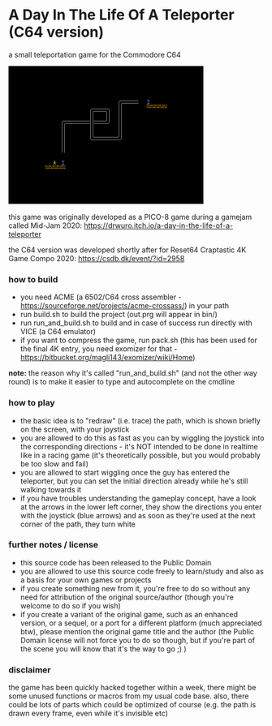 # A Day In The Life Of A Teleporter (C64 version)
a small teleportation game for the Commodore C64

![teleporter64 screenshot](./etc/4kcompo-files/teleporter64-screenshot.png)

this game was originally developed as a PICO-8 game during a gamejam called Mid-Jam 2020:
https://drwuro.itch.io/a-day-in-the-life-of-a-teleporter

the C64 version was developed shortly after for Reset64 Craptastic 4K Game Compo 2020:
https://csdb.dk/event/?id=2958

### how to build
- you need ACME (a 6502/C64 cross assembler - https://sourceforge.net/projects/acme-crossass/) in your path
- run build.sh to build the project (out.prg will appear in bin/)
- run run_and_build.sh to build and in case of success run directly with VICE (a C64 emulator)
- if you want to compress the game, run pack.sh (this has been used for the final 4K entry, you need exomizer for that - https://bitbucket.org/magli143/exomizer/wiki/Home)

**note:** the reason why it's called "run_and_build.sh" (and not the other way round) is to make it easier to type and autocomplete on the cmdline

### how to play
 - the basic idea is to "redraw" (i.e. trace) the path, which is shown briefly on the screen, with your joystick
 - you are allowed to do this as fast as you can by wiggling the joystick into the corresponding directions - it's NOT intended to be done in realtime like in a racing game (it's theoretically possible, but you would probably be too slow and fail)
 - you are allowed to start wiggling once the guy has entered the teleporter, but you can set the initial direction already while he's still walking towards it
 - if you have troubles understanding the gameplay concept, have a look at the arrows in the lower left corner, they show the directions you enter with the joystick (blue arrows) and as soon as they're used at the next corner of the path, they turn white

### further notes / license
 - this source code has been released to the Public Domain
 - you are allowed to use this source code freely to learn/study and also as a basis for your own games or projects
 - if you create something new from it, you're free to do so without any need for attribution of the original source/author (though you're welcome to do so if you wish)
 - if you create a variant of the original game, such as an enhanced version, or a sequel, or a port for a different platform (much appreciated btw), please mention the original game title and the author (the Public Domain license will not force you to do so though, but if you're part of the scene you will know that it's the way to go ;) )
 
 ### disclaimer
  the game has been quickly hacked together within a week, there might be some unused functions or macros from my usual code base. also, there could be lots of parts which could be optimized of course (e.g. the path is drawn every frame, even while it's invisible etc)
  
